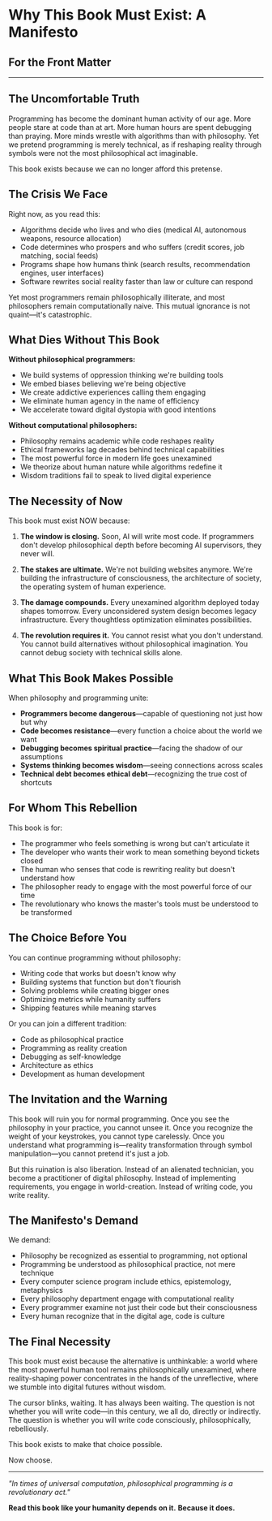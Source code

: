 # Why This Book Must Exist: A Manifesto
## For the Front Matter

---

## The Uncomfortable Truth

Programming has become the dominant human activity of our age. More people stare at code than at art. More human hours are spent debugging than praying. More minds wrestle with algorithms than with philosophy. Yet we pretend programming is merely technical, as if reshaping reality through symbols were not the most philosophical act imaginable.

This book exists because we can no longer afford this pretense.

## The Crisis We Face

Right now, as you read this:
- Algorithms decide who lives and who dies (medical AI, autonomous weapons, resource allocation)
- Code determines who prospers and who suffers (credit scores, job matching, social feeds)
- Programs shape how humans think (search results, recommendation engines, user interfaces)
- Software rewrites social reality faster than law or culture can respond

Yet most programmers remain philosophically illiterate, and most philosophers remain computationally naive. This mutual ignorance is not quaint—it's catastrophic.

## What Dies Without This Book

**Without philosophical programmers:**
- We build systems of oppression thinking we're building tools
- We embed biases believing we're being objective
- We create addictive experiences calling them engaging
- We eliminate human agency in the name of efficiency
- We accelerate toward digital dystopia with good intentions

**Without computational philosophers:**
- Philosophy remains academic while code reshapes reality
- Ethical frameworks lag decades behind technical capabilities
- The most powerful force in modern life goes unexamined
- We theorize about human nature while algorithms redefine it
- Wisdom traditions fail to speak to lived digital experience

## The Necessity of Now

This book must exist NOW because:

1. **The window is closing.** Soon, AI will write most code. If programmers don't develop philosophical depth before becoming AI supervisors, they never will.

2. **The stakes are ultimate.** We're not building websites anymore. We're building the infrastructure of consciousness, the architecture of society, the operating system of human experience.

3. **The damage compounds.** Every unexamined algorithm deployed today shapes tomorrow. Every unconsidered system design becomes legacy infrastructure. Every thoughtless optimization eliminates possibilities.

4. **The revolution requires it.** You cannot resist what you don't understand. You cannot build alternatives without philosophical imagination. You cannot debug society with technical skills alone.

## What This Book Makes Possible

When philosophy and programming unite:
- **Programmers become dangerous**—capable of questioning not just how but why
- **Code becomes resistance**—every function a choice about the world we want
- **Debugging becomes spiritual practice**—facing the shadow of our assumptions
- **Systems thinking becomes wisdom**—seeing connections across scales
- **Technical debt becomes ethical debt**—recognizing the true cost of shortcuts

## For Whom This Rebellion

This book is for:
- The programmer who feels something is wrong but can't articulate it
- The developer who wants their work to mean something beyond tickets closed
- The human who senses that code is rewriting reality but doesn't understand how
- The philosopher ready to engage with the most powerful force of our time
- The revolutionary who knows the master's tools must be understood to be transformed

## The Choice Before You

You can continue programming without philosophy:
- Writing code that works but doesn't know why
- Building systems that function but don't flourish
- Solving problems while creating bigger ones
- Optimizing metrics while humanity suffers
- Shipping features while meaning starves

Or you can join a different tradition:
- Code as philosophical practice
- Programming as reality creation
- Debugging as self-knowledge
- Architecture as ethics
- Development as human development

## The Invitation and the Warning

This book will ruin you for normal programming. Once you see the philosophy in your practice, you cannot unsee it. Once you recognize the weight of your keystrokes, you cannot type carelessly. Once you understand what programming is—reality transformation through symbol manipulation—you cannot pretend it's just a job.

But this ruination is also liberation. Instead of an alienated technician, you become a practitioner of digital philosophy. Instead of implementing requirements, you engage in world-creation. Instead of writing code, you write reality.

## The Manifesto's Demand

We demand:
- Philosophy be recognized as essential to programming, not optional
- Programming be understood as philosophical practice, not mere technique
- Every computer science program include ethics, epistemology, metaphysics
- Every philosophy department engage with computational reality
- Every programmer examine not just their code but their consciousness
- Every human recognize that in the digital age, code is culture

## The Final Necessity

This book must exist because the alternative is unthinkable: a world where the most powerful human tool remains philosophically unexamined, where reality-shaping power concentrates in the hands of the unreflective, where we stumble into digital futures without wisdom.

The cursor blinks, waiting. It has always been waiting. The question is not whether you will write code—in this century, we all do, directly or indirectly. The question is whether you will write code consciously, philosophically, rebelliously.

This book exists to make that choice possible.

Now choose.

---

*"In times of universal computation, philosophical programming is a revolutionary act."*

**Read this book like your humanity depends on it.**
**Because it does.**
